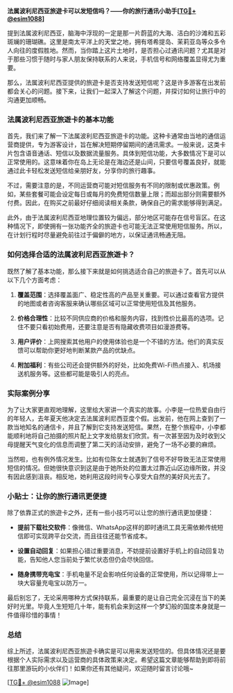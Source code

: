 **法属波利尼西亚旅遊卡可以发短信吗？——你的旅行通讯小助手[[TG💪+ @esim1088](https://t.me/s/esim1088)]**

提到法属波利尼西亚，脑海中浮现的一定是那一片蔚蓝的大海、洁白的沙滩和五彩斑斓的珊瑚礁。这里是南太平洋上的天堂之地，拥有塔希提岛、茉莉亚岛等众多令人向往的度假胜地。然而，当你踏上这片土地时，是否担心过通讯问题？尤其是对于那些习惯于随时与家人朋友保持联系的人来说，手机信号和网络覆盖显得尤为重要。

那么，法属波利尼西亚提供的旅遊卡是否支持发送短信呢？这是许多游客在出发前都会关心的问题。接下来，让我们一起深入了解这个问题，并探讨如何让旅行中的沟通更加顺畅。

### 法属波利尼西亚旅遊卡的基本功能

首先，我们来了解一下法属波利尼西亚旅遊卡的功能。这种卡通常由当地的通信运营商提供，专为游客设计，旨在解决短期停留期间的通讯需求。一般来说，这类卡片包含语音通话、短信以及数据流量服务。具体到短信功能，大多数情况下是可以正常使用的。这意味着你在岛上无论是在海边还是山间，只要信号覆盖良好，就能通过此卡轻松发送短信给亲朋好友，分享你的旅行趣事。

不过，需要注意的是，不同运营商可能对短信服务有不同的限制或优惠政策。例如，某些套餐可能会设定每日或每月的免费短信数量上限；而超出部分则需要额外付费。因此，在购买之前最好仔细阅读相关条款，确保自己的需求能够得到满足。

此外，由于法属波利尼西亚地理位置较为偏远，部分地区可能存在信号盲区。在这种情况下，即使拥有一张功能齐全的旅遊卡也可能无法正常使用短信服务。所以，在计划行程时尽量避免前往过于偏僻的地方，以保证通讯畅通无阻。

### 如何选择合适的法属波利尼西亚旅遊卡？

既然了解了基本功能，那么接下来就是如何挑选适合自己的旅遊卡了。首先可以从以下几个方面考虑：

1. **覆盖范围**：选择覆盖面广、稳定性高的产品至关重要。可以通过查看官方提供的地图或者咨询客服来确认哪些区域可以正常使用短信及其他服务。
   
2. **价格合理性**：比较不同供应商的价格和服务内容，找到性价比最高的选项。记住不要只看初始费用，还要注意是否有隐藏收费项目如漫游费等。
    
3. **用户评价**：上网搜索其他用户的使用体验也是一个不错的方法。他们的真实反馈可以帮助你更好地判断某款产品的优缺点。
    
4. **附加福利**：有些公司还会提供额外的好处，比如免费Wi-Fi热点接入、机场接送机服务等。这些都可能是吸引人的亮点。

### 实际案例分享

为了让大家更直观地理解，这里给大家讲一个真实的故事。小李是一位热爱自由行的年轻人，去年夏天他决定去法属波利尼西亚度个假。出发前，他在网上查到了一款当地知名的通信卡，并且了解到它支持发送短信。果然，在整个旅程中，小李都能顺利地将自己拍摄的照片配上文字发给朋友们欣赏。有一次甚至因为及时收到父母提醒天气变化的信息而调整了第二天的活动安排，避免了一场不必要的麻烦。

当然啦，也有例外情况发生。比如有位陈女士就遇到了信号不好导致无法正常使用短信的情况。但她很快意识到这是由于她所处的位置太过靠近山区边缘所致，并没有因此感到沮丧。相反地，她利用这段时间专心享受大自然的美好风光去了。

### 小贴士：让你的旅行通讯更便捷

除了依靠正式的旅遊卡之外，还有一些小技巧可以让您的旅行通讯更加便捷：

- **提前下载社交软件**：像微信、WhatsApp这样的即时通讯工具无需依赖传统短信即可实现跨平台交流，而且往往还能节省成本。
  
- **设置自动回复**：如果担心错过重要消息，不妨提前设置好手机上的自动回复功能，告知他人您当前处于繁忙状态但仍会尽快回信。
  
- **随身携带充电宝**：手机电量不足会影响任何设备的正常使用，所以记得带上一块大容量充电宝以防万一。

最后别忘了，无论采用哪种方式保持联系，最重要的是让自己完全沉浸在当下的美好时光里。毕竟人生短短几十年，能有机会来到这样一个梦幻般的国度本身就是一件值得珍惜的事情！

### 总结

综上所述，法属波利尼西亚旅遊卡确实是可以用来发送短信的。但具体情况还是要根据个人实际需求以及运营商的具体政策来决定。希望这篇文章能够帮助到即将前往那里游玩的小伙伴们！如果你还有其他疑问，欢迎随时留言讨论哦~

[[TG💪+ @esim1088](https://t.me/s/esim1088) ![Image](https://i.postimg.cc/4NQfJmqS/Snipaste-2025-05-13-00-14-12.png)]